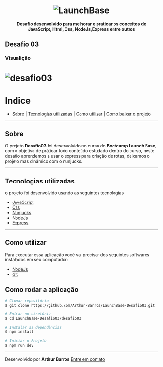 <h1 align="center">
  <img src="https://camo.githubusercontent.com/268b1344409fac98c4eeda520482b6910c4ddcba/68747470733a2f2f73746f726167652e676f6f676c65617069732e636f6d2f676f6c64656e2d77696e642f626f6f7463616d702d6c61756e6368626173652f6c6f676f2e706e67" alt="LaunchBase">
</h1>

**<p align="center">Desafio desenvolvido para melhorar e praticar os conceitos de JavaScript, Html, Css, NodeJs,Express entre outros</p>**

## Desafio 03

### Visualição
<h1>
  <img src="https://ik.imagekit.io/xlj9cejf8v/desafio03_FDwgqAAhRh.gif" alt="desafio03">
</h1>


# Indice
- [Sobre](#sobre) | [Tecnologias utilizadas](#tecnologias-utilizadas) | [Como utilizar](#como-utilizar) | [Como baixar o projeto](#como-baixar-o-projeto)

---

## Sobre

O projeto **Desafio03** foi desenvolvido no curso do **Bootcamp Launch Base**, com o objetivo de práticar todo conteúdo estudado dentro do curso, neste desafio
aprendemos a usar o express para criação de rotas, deixamos o projeto mas dinâmico com o nunjucks.

---

## Tecnologias utilizadas

o projeto foi desenvolvido usando as seguintes tecnologias

- [JavaScript](https://developer.mozilla.org/pt-BR/docs/Web/JavaScript)
- [Css](https://www.w3schools.com/Css/)
- [Nunjucks](https://mozilla.github.io/nunjucks/)
- [NodeJs](https://nodejs.org/en/)
- [Express](https://expressjs.com/pt-br/)

---
## Como utilizar
Para executar essa aplicação você vai precisar dos seguintes softwares instalados em seu computador:
- [NodeJs](https://nodejs.org/en/)
- [Git](https://git-scm.com/)

## Como rodar a aplicação

```bash
# Clonar repositório
$ git clone https://github.com/Arthur-Barros/LaunchBase-Desafio03.git

# Entrar no diretório
$ cd LaunchBase-Desafio03/desafio03

# Instalar as dependências
$ npm install

# Iniciar o Projeto
$ npm run dev

```
---
Desenvolvido por **Arthur Barros** [Entre em contato](https://www.linkedin.com/in/arthur-barros-/)
